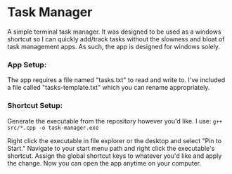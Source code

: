 # Task Manager

A simple terminal task manager. It was designed to be used as a windows shortcut so I can quickly add/track tasks without the slowness and bloat of task management apps. As such, the app is designed for windows solely. 

### App Setup:

The app requires a file named "tasks.txt" to read and write to. I've included a file called "tasks-template.txt" which you can rename appropriately.

### Shortcut Setup:

Generate the executable from the repository however you'd like. I use: `g++ src/*.cpp -o task-manager.exe`

Right click the executable in file explorer or the desktop and select "Pin to Start." Navigate to your start menu path and right click the executable's shortcut. Assign the global shortcut keys to whatever you'd like and apply the change. Now you can open the app anytime on your computer.